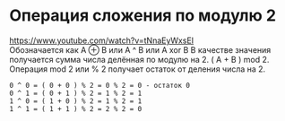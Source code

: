 # Операция сложения по модулю 2  
https://www.youtube.com/watch?v=tNnaEyWxsEI  
Обозначается как A ⊕ B или A ^ B или A xor B
В качестве значения получается сумма числа делённая по модулю на 2. ( A + B ) mod 2.
Операция mod 2 или % 2 получает остаток от деления числа на 2.

```
0 ^ 0 = ( 0 + 0 ) % 2 = 0 % 2 = 0 - остаток 0
0 ^ 1 = ( 0 + 1 ) % 2 = 1 % 2 = 1
1 ^ 0 = ( 1 + 0 ) % 2 = 1 % 2 = 1
1 ^ 1 = ( 1 + 1 ) % 2 = 2 % 2 = 0
```

